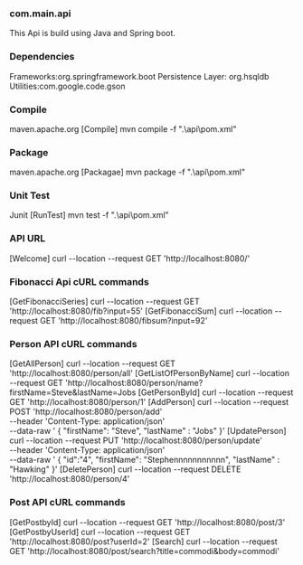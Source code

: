 ### com.main.api
This Api is build using Java and Spring boot.

### Dependencies
Frameworks:org.springframework.boot
Persistence Layer: org.hsqldb
Utilities:com.google.code.gson

### Compile
maven.apache.org
[Compile]
mvn compile -f ".\api\pom.xml"


### Package
maven.apache.org
[Packagae] 
mvn package -f ".\api\pom.xml"

### Unit Test
Junit
[RunTest] 
mvn test -f ".\api\pom.xml"

### API URL
[Welcome]
curl --location --request GET 'http://localhost:8080/'

### Fibonacci Api cURL commands
[GetFibonacciSeries]
curl --location --request GET 'http://localhost:8080/fib?input=55'
[GetFibonacciSum]
curl --location --request GET 'http://localhost:8080/fibsum?input=92'

### Person API cURL commands
[GetAllPerson]
curl --location --request GET 'http://localhost:8080/person/all'
[GetListOfPersonByName]
curl --location --request GET 'http://localhost:8080/person/name?firstName=Steve&lastName=Jobs
[GetPersonById]
curl --location --request GET 'http://localhost:8080/person/1'
[AddPerson]
curl --location --request POST 'http://localhost:8080/person/add' \
--header 'Content-Type: application/json' \
--data-raw '    {
        "firstName": "Steve",
        "lastName" : "Jobs"
    }'
[UpdatePerson]
curl --location --request PUT 'http://localhost:8080/person/update' \
--header 'Content-Type: application/json' \
--data-raw '    {
        "id":"4",
        "firstName": "Stephennnnnnnnnnn",
        "lastName" : "Hawking"
    }'
[DeletePerson] 
curl --location --request DELETE 'http://localhost:8080/person/4'

### Post API cURL commands
[GetPostbyId]
curl --location --request GET 'http://localhost:8080/post/3'
[GetPostbyUserId]
curl --location --request GET 'http://localhost:8080/post?userId=2'
[Search]
curl --location --request GET 'http://localhost:8080/post/search?title=commodi&body=commodi'
